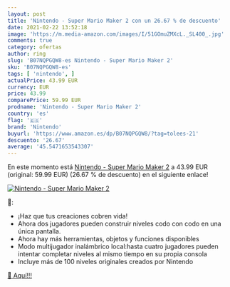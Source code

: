 ```yaml
---
layout: post
title: 'Nintendo - Super Mario Maker 2 con un 26.67 % de descuento'
date: 2021-02-22 13:52:18
image: 'https://m.media-amazon.com/images/I/51GOmuZMXcL._SL400_.jpg'
comments: true
category: ofertas
author: ring
slug: 'B07NQPGQW8-es Nintendo - Super Mario Maker 2'
sku: 'B07NQPGQW8-es'
tags: [ 'nintendo', ]
actualPrice: 43.99 EUR
currency: EUR
price: 43.99
comparePrice: 59.99 EUR
prodname: 'Nintendo - Super Mario Maker 2'
country: 'es'
flag: '🇪🇸'
brand: 'Nintendo'
buyurl: 'https://www.amazon.es/dp/B07NQPGQW8/?tag=tolees-21'
descuento: '26.67'
average: '45.5471653543307'
---
```


En este momento está [Nintendo - Super Mario Maker 2](https://www.amazon.es/dp/B07NQPGQW8/?tag=tolees-21) a 43.99 EUR (original: 59.99 EUR) (26.67 %  de descuento) en el siguiente enlace!

[![Nintendo - Super Mario Maker 2](https://m.media-amazon.com/images/I/51GOmuZMXcL._SL400_.jpg)](https://www.amazon.es/dp/B07NQPGQW8/?tag=tolees-21)

🔎:

- ¡Haz que tus creaciones cobren vida!
- Ahora dos jugadores pueden construir niveles codo con codo en una única pantalla.
- Ahora hay más herramientas, objetos y funciones disponibles
- Modo multijugador inalámbrico local:hasta cuatro jugadores pueden intentar completar niveles al mismo tiempo en su propia consola
- Incluye más de 100 niveles originales creados por Nintendo

[🛒 Aquí!!!](https://www.amazon.es/dp/B07NQPGQW8/?tag=tolees-21)
